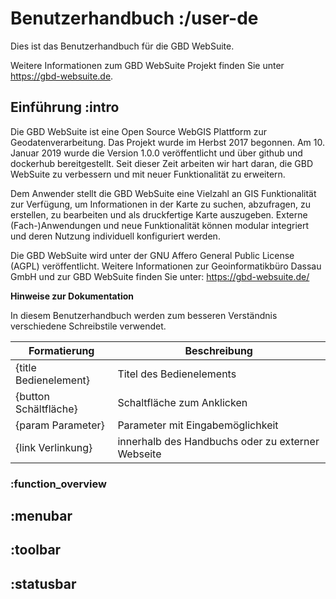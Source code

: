 # Benutzerhandbuch :/user-de

Dies ist das Benutzerhandbuch für die GBD WebSuite.

Weitere Informationen zum GBD WebSuite Projekt finden Sie unter https://gbd-websuite.de.

## Einführung :intro

Die GBD WebSuite ist eine Open Source WebGIS Plattform zur Geodatenverarbeitung. Das Projekt wurde im Herbst 2017 begonnen. Am 10. Januar 2019 wurde die Version 1.0.0 veröffentlicht und über github und dockerhub bereitgestellt. Seit dieser Zeit arbeiten wir hart daran, die GBD WebSuite zu verbessern und mit neuer Funktionalität zu erweitern.

Dem Anwender stellt die GBD WebSuite eine Vielzahl an GIS Funktionalität zur Verfügung, um Informationen in der Karte zu suchen, abzufragen, zu erstellen, zu bearbeiten und als druckfertige Karte auszugeben. Externe (Fach-)Anwendungen und neue Funktionalität können modular integriert und deren Nutzung individuell konfiguriert werden.

Die GBD WebSuite wird unter der GNU Affero General Public License (AGPL) veröffentlicht. Weitere Informationen zur Geoinformatikbüro Dassau GmbH und zur GBD WebSuite finden Sie unter: https://gbd-websuite.de/

**Hinweise zur Dokumentation**

In diesem Benutzerhandbuch werden zum besseren Verständnis verschiedene Schreibstile verwendet.


| Formatierung          | Beschreibung                                      |
|-----------------------|---------------------------------------------------|
| {title Bedienelement} | Titel des Bedienelements                          |
| {button Schältfläche} | Schaltfläche zum Anklicken                        |
| {param Parameter}     | Parameter mit Eingabemöglichkeit                  |
| {link Verlinkung}     | innerhalb des Handbuchs oder zu externer Webseite |


### :function_overview

## :menubar
## :toolbar
## :statusbar
